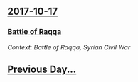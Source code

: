## [2017-10-17](/news/2017/10/17/index.md)

### [Battle of Raqqa](/news/2017/10/17/battle-of-raqqa.md)
_Context: Battle of Raqqa, Syrian Civil War_

## [Previous Day...](/news/2017/10/16/index.md)

